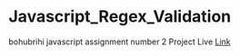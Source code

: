 # Javascript_Regex_Validation
bohubrihi javascript assignment number 2
Project Live <a href="https://coderrony.github.io/Javascript_Regex_Validation/?#" target="_blank"> Link </a>
